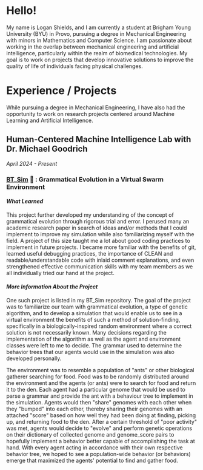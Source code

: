 # Hello!
My name is Logan Shields, and I am currently a student at Brigham Young University (BYU) in Provo, pursuing a degree in Mechanical Engineering with minors in Mathematics and Computer Science. I am passionate about working in the overlap between mechanical engineering and artificial intelligence, particularly within the realm of biomedical technologies. My goal is to work on projects that develop innovative solutions to improve the quality of life of individuals facing physical challenges.

# Experience / Projects
While pursuing a degree in Mechanical Engineering, I have also had the opportunity to work on research projects centered around Machine Learning and Artificial Intelligence.

## Human-Centered Machine Intelligence Lab with Dr. Michael Goodrich 
*April 2024 - Present*

### [BT_Sim](https://github.com/ltshield/bt_sim) 🐜 : Grammatical Evolution in a Virtual Swarm Environment

#### *What Learned*

This project further developed my understanding of the concept of grammatical evolution through rigorous trial and error. I perused many an academic research paper in search of ideas and/or methods that I could implement to improve my simulation while also familiarizing myself with the field. A project of this size taught me a lot about good coding practices to implement in future projects. I became more familiar with the benefits of git, learned useful debugging practices, the importance of CLEAN and readable/understandable code with inlaid comment explanations, and even strengthened effective communication skills with my team members as we all individually tried our hand at the project.

#### *More Information About the Project*

One such project is listed in my BT_Sim repository. The goal of the project was to familiarize our team with grammatical evolution, a type of genetic algorithm, and to develop a simulation that would enable us to see in a virtual environment the benefits of such a method of solution-finding, specifically in a biologically-inspired random environment where a correct solution is not necessarily known. Many decisions regarding the implementation of the algorithm as well as the agent and environment classes were left to me to decide. The grammar used to determine the behavior trees that our agents would use in the simulation was also developed personally.

The environment was to resemble a population of "ants" or other biological gatherer searching for food. Food was to be randomly distributed around the environment and the agents (or ants) were to search for food and return it to the den. Each agent had a particular genome that would be used to parse a grammar and provide the ant with a behaviour tree to implement in the simulation. Agents would then "share" genomes with each other when they "bumped" into each other, thereby sharing their genomes with an attached "score" based on how well they had been doing at finding, picking up, and returning food to the den. After a certain threshold of "poor activity" was met, agents would decide to "evolve" and perform genetic operations on their dictionary of collected genome and genome_score pairs to hopefully implement a behavior better capable of accomplishing the task at hand. With every agent acting in accordance with their own respective behavior tree, we hoped to see a population-wide behavior (or behaviors) emerge that maximized the agents' potential to find and gather food.

<!--
maybe include a comment about how we discovered that we were doing two different kinds of grammatical evolution and got to learn from that
-->

<!--
# SantaFe
One such project is found in 
-->

<!--
**ltshield/ltshield** is a ✨ _special_ ✨ repository because its `README.md` (this file) appears on your GitHub profile.

Here are some ideas to get you started:

- 🔭 I’m currently working on ...
- 🌱 I’m currently learning ...
- 👯 I’m looking to collaborate on ...
- 🤔 I’m looking for help with ...
- 💬 Ask me about ...
- 📫 How to reach me: ...
- 😄 Pronouns: ...
- ⚡ Fun fact: ...
-->
